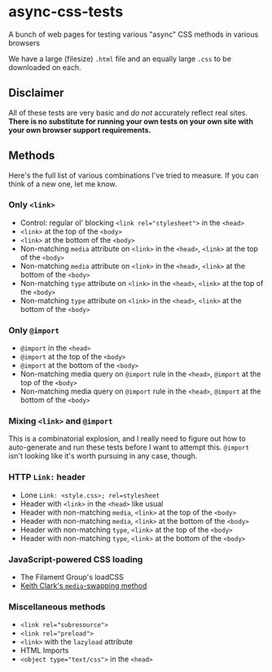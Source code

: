 # async-css-tests
A bunch of web pages for testing various "async" CSS methods in various browsers

We have a large (filesize) `.html` file and an equally large `.css` to be downloaded on each.

## Disclaimer

All of these tests are very basic and *do not* accurately reflect real sites. **There is no substitute for running your own tests on your own site with your own browser support requirements.**

## Methods

Here's the full list of various combinations I've tried to measure. If you can think of a new one, let me know.

### Only `<link>`

* Control: regular ol' blocking `<link rel="stylesheet">` in the `<head>`
* `<link>` at the top of the `<body>`
* `<link>` at the bottom of the `<body>`
* Non-matching `media` attribute on `<link>` in the `<head>`, `<link>` at the top of the `<body>`
* Non-matching `media` attribute on `<link>` in the `<head>`, `<link>` at the bottom of the `<body>`
* Non-matching `type` attribute on `<link>` in the `<head>`, `<link>` at the top of the `<body>`
* Non-matching `type` attribute on `<link>` in the `<head>`, `<link>` at the bottom of the `<body>`

### Only `@import`

* `@import` in the `<head>`
* `@import` at the top of the `<body>`
* `@import` at the bottom of the `<body>`
* Non-matching media query on `@import` rule in the `<head>`, `@import` at the top of the `<body>`
* Non-matching media query on `@import` rule in the `<head>`, `@import` at the bottom of the `<body>`

### Mixing `<link>` and `@import`

This is a combinatorial explosion, and I really need to figure out how to auto-generate and run these tests before I want to attempt this. `@import` isn't looking like it's worth pursuing in any case, though.

### HTTP `Link:` header

* Lone `Link: <style.css>; rel=stylesheet`
* Header with `<link>` in the `<head>` like usual
* Header with non-matching `media`, `<link>` at the top of the `<body>`
* Header with non-matching `media`, `<link>` at the bottom of the `<body>`
* Header with non-matching `type`, `<link>` at the top of the `<body>`
* Header with non-matching `type`, `<link>` at the bottom of the `<body>`

### JavaScript-powered CSS loading

* The Filament Group's loadCSS
* [Keith Clark's `media`-swapping method](http://keithclark.co.uk/articles/loading-css-without-blocking-render/)

### Miscellaneous methods

* `<link rel="subresource">`
* `<link rel="preload">`
* `<link>` with the `lazyload` attribute
* HTML Imports
* `<object type="text/css">` in the `<head>`